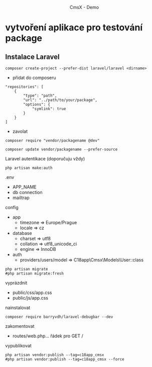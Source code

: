 <p align="center">CmsX - Demo</p>

# vytvoření aplikace pro testování package

## Instalace Laravel

```
composer create-project --prefer-dist laravel/laravel <dirname>
```

- přidat do composeru
```
"repositories": [
    {
        "type": "path",
        "url": "../path/to/your/package",
        "options": {
            "symlink": true
        }
    }
]
```
- zavolat
```
composer require "vendor/packagename @dev"
```
```
composer update vendor/packagename --prefer-source
```
Laravel autentikace (doporučuju vždy)
```
php artisan make:auth
```
.env
- APP_NAME
- db connection
- mailtrap

config
- app
    - timezone => Europe/Prague
    - locale => cz
- database
    - charset => utf8
    - collation => utf8_unicode_ci
    - engine => InnoDB
- auth
    - providers/users/model => C18app\Cmsx\Models\User::class    

```
php artisan migrate
#php artisan migrate:fresh
```
vyprázdnit
- public/css/app.css
- public/js/app.css

nainstalovat
```
composer require barryvdh/laravel-debugbar --dev
```

zakomentovat
- routes/web.php... řádek pro GET /

vypublikovat
```
php artisan vendor:publish --tag=c18app_cmsx
#php artisan vendor:publish --tag=c18app_cmsx --force
```
